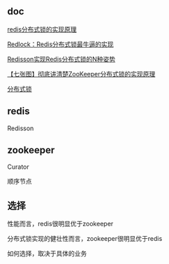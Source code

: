 

## doc

[redis分布式锁的实现原理](https://mp.weixin.qq.com/s/y_Uw3P2Ll7wvk_j5Fdlusw)

[Redlock：Redis分布式锁最牛逼的实现](https://mp.weixin.qq.com/s/iaZcc7QGbGHkZkfLeYp1yg)

[Redisson实现Redis分布式锁的N种姿势](https://mp.weixin.qq.com/s/iaZcc7QGbGHkZkfLeYp1yg)

[【七张图】彻底讲清楚ZooKeeper分布式锁的实现原理](https://mp.weixin.qq.com/s/jn4LkPKlWJhfUwIKkp3KpQ)

[分布式锁](https://mp.weixin.qq.com/s/gUDMP5FVPfS7Id4IyHp02A)

## redis

Redisson

## zookeeper

Curator

顺序节点

## 选择

性能而言，redis很明显优于zookeeper

分布式锁实现的健壮性而言，zookeeper很明显优于redis

如何选择，取决于具体的业务
